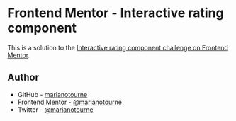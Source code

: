 # Frontend Mentor - Interactive rating component

This is a solution to the [Interactive rating component challenge on Frontend Mentor](https://www.frontendmentor.io/challenges/interactive-rating-component-koxpeBUmI).

## Author

- GitHub - [marianotourne](https://github.com/marianotourne)
- Frontend Mentor - [@marianotourne](https://www.frontendmentor.io/profile/marianotourne)
- Twitter - [@marianotourne](https://www.twitter.com/marianotourne)
